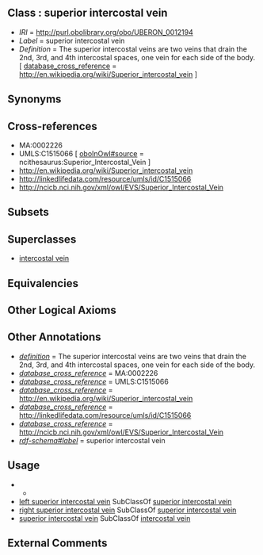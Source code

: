 
## Class : superior intercostal vein

 * *IRI* = http://purl.obolibrary.org/obo/UBERON_0012194
 * *Label* = superior intercostal vein
 * *Definition* = The superior intercostal veins are two veins that drain the 2nd, 3rd, and 4th intercostal spaces, one vein for each side of the body. [ [database_cross_reference](../../ef/oboInOwl#hasDbXref.md) = http://en.wikipedia.org/wiki/Superior_intercostal_vein ]

## Synonyms


## Cross-references

 * MA:0002226
 * UMLS:C1515066 [ [oboInOwl#source](../../ce/oboInOwl#source.md) = ncithesaurus:Superior_Intercostal_Vein ]
 * http://en.wikipedia.org/wiki/Superior_intercostal_vein
 * http://linkedlifedata.com/resource/umls/id/C1515066
 * http://ncicb.nci.nih.gov/xml/owl/EVS/Superior_Intercostal_Vein

## Subsets


## Superclasses

 * [intercostal vein](../../UBERON/97/UBERON_0012197.md)

## Equivalencies


## Other Logical Axioms


## Other Annotations

 * *[definition](../../IAO/15/IAO_0000115.md)* = The superior intercostal veins are two veins that drain the 2nd, 3rd, and 4th intercostal spaces, one vein for each side of the body.
 * *[database_cross_reference](../../ef/oboInOwl#hasDbXref.md)* = MA:0002226
 * *[database_cross_reference](../../ef/oboInOwl#hasDbXref.md)* = UMLS:C1515066
 * *[database_cross_reference](../../ef/oboInOwl#hasDbXref.md)* = http://en.wikipedia.org/wiki/Superior_intercostal_vein
 * *[database_cross_reference](../../ef/oboInOwl#hasDbXref.md)* = http://linkedlifedata.com/resource/umls/id/C1515066
 * *[database_cross_reference](../../ef/oboInOwl#hasDbXref.md)* = http://ncicb.nci.nih.gov/xml/owl/EVS/Superior_Intercostal_Vein
 * *[rdf-schema#label](../../el/rdf-schema#label.md)* = superior intercostal vein

## Usage

 * -
 * [left superior intercostal vein](../../UBERON/95/UBERON_0012195.md) SubClassOf [superior intercostal vein](../../UBERON/94/UBERON_0012194.md)
 * [right superior intercostal vein](../../UBERON/96/UBERON_0012196.md) SubClassOf [superior intercostal vein](../../UBERON/94/UBERON_0012194.md)
 * [superior intercostal vein](../../UBERON/94/UBERON_0012194.md) SubClassOf [intercostal vein](../../UBERON/97/UBERON_0012197.md)

## External Comments

